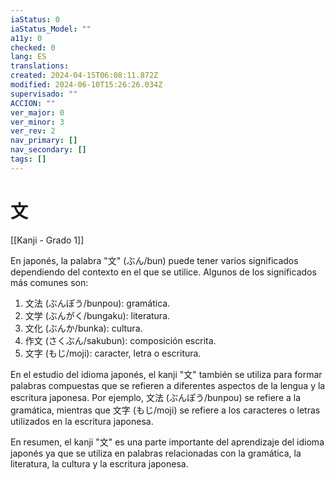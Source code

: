 ```yaml
---
iaStatus: 0
iaStatus_Model: ""
a11y: 0
checked: 0
lang: ES
translations: 
created: 2024-04-15T06:08:11.872Z
modified: 2024-06-10T15:26:26.034Z
supervisado: ""
ACCION: ""
ver_major: 0
ver_minor: 3
ver_rev: 2
nav_primary: []
nav_secondary: []
tags: []
---
```

# 文

[[Kanji - Grado 1]]

En japonés, la palabra "文" (ぶん/bun) puede tener varios significados dependiendo del contexto en el que se utilice. Algunos de los significados más comunes son:

1. 文法 (ぶんぽう/bunpou): gramática.
2. 文学 (ぶんがく/bungaku): literatura.
3. 文化 (ぶんか/bunka): cultura.
4. 作文 (さくぶん/sakubun): composición escrita.
5. 文字 (もじ/moji): caracter, letra o escritura.

En el estudio del idioma japonés, el kanji "文" también se utiliza para formar palabras compuestas que se refieren a diferentes aspectos de la lengua y la escritura japonesa. Por ejemplo, 文法 (ぶんぽう/bunpou) se refiere a la gramática, mientras que 文字 (もじ/moji) se refiere a los caracteres o letras utilizados en la escritura japonesa.

En resumen, el kanji "文" es una parte importante del aprendizaje del idioma japonés ya que se utiliza en palabras relacionadas con la gramática, la literatura, la cultura y la escritura japonesa.
